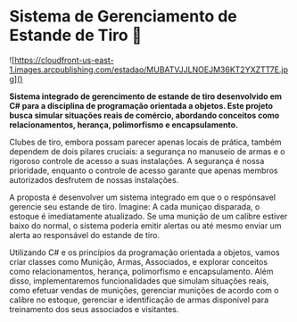 # Sistema de Gerenciamento de Estande de Tiro 🚨

![https://cloudfront-us-east-1.images.arcpublishing.com/estadao/MUBATVJJLNOEJM36KT2YXZTT7E.jpg]()

**Sistema integrado de gerencimento de estande de tiro desenvolvido em C# para a disciplina de programação orientada a objetos. Este projeto busca simular situações reais de comércio, abordando conceitos como relacionamentos, herança, polimorfismo e encapsulamento.**

Clubes de tiro, embora possam parecer apenas locais de prática, também dependem de dois pilares cruciais: a segurança no manuseio de armas e o rigoroso controle de acesso a suas instalações. A segurança é nossa prioridade, enquanto o controle de acesso garante que apenas membros autorizados desfrutem de nossas instalações.

A proposta é desenvolver um sistema integrado em que o o respónsavel gerencie seu estande de tiro. Imagine: A cada muniçao disparada, o estoque é imediatamente atualizado. Se uma munição de um calibre estiver baixo do normal, o sistema poderia emitir alertas ou até mesmo enviar um alerta ao responsável do estande de tiro.

Utilizando C# e os princípios da programação orientada a objetos, vamos criar classes como Munição, Armas, Associados, e explorar conceitos como relacionamentos, herança, polimorfismo e encapsulamento. Além disso, implementaremos funcionalidades que simulam situações reais, como efetuar vendas de munições, gerenciar munições de acordo com o calibre no estoque, gerenciar e identificação de armas disponível para treinamento dos seus associados e visitantes.





